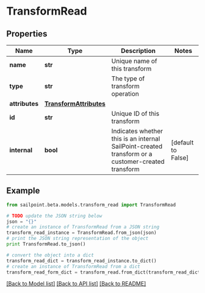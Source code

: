 # TransformRead


## Properties

Name | Type | Description | Notes
------------ | ------------- | ------------- | -------------
**name** | **str** | Unique name of this transform | 
**type** | **str** | The type of transform operation | 
**attributes** | [**TransformAttributes**](TransformAttributes.md) |  | 
**id** | **str** | Unique ID of this transform | 
**internal** | **bool** | Indicates whether this is an internal SailPoint-created transform or a customer-created transform | [default to False]

## Example

```python
from sailpoint.beta.models.transform_read import TransformRead

# TODO update the JSON string below
json = "{}"
# create an instance of TransformRead from a JSON string
transform_read_instance = TransformRead.from_json(json)
# print the JSON string representation of the object
print TransformRead.to_json()

# convert the object into a dict
transform_read_dict = transform_read_instance.to_dict()
# create an instance of TransformRead from a dict
transform_read_form_dict = transform_read.from_dict(transform_read_dict)
```
[[Back to Model list]](../README.md#documentation-for-models) [[Back to API list]](../README.md#documentation-for-api-endpoints) [[Back to README]](../README.md)


